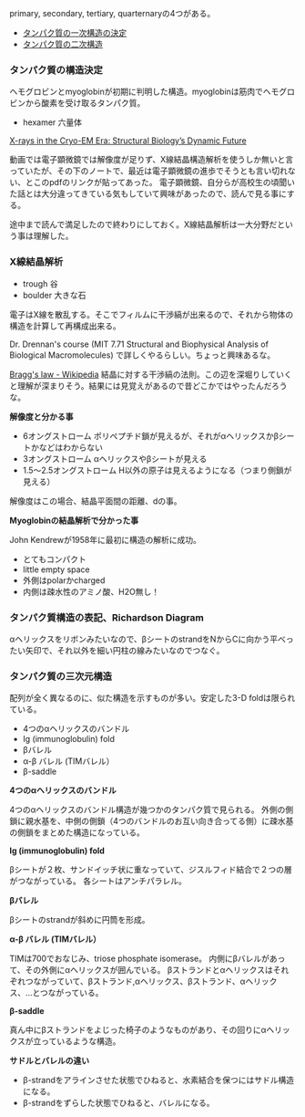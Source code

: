 primary, secondary, tertiary, quarternaryの4つがある。

- [タンパク質の一次構造の決定](タンパク質の一次構造の決定.md)
- [タンパク質の二次構造](タンパク質の二次構造.md)

### タンパク質の構造決定

ヘモグロビンとmyoglobinが初期に判明した構造。myoglobinは筋肉でヘモグロビンから酸素を受け取るタンパク質。

- hexamer 六量体

[X-rays in the Cryo-EM Era: Structural Biology’s Dynamic Future](https://www.ncbi.nlm.nih.gov/pmc/articles/PMC5999524/pdf/nihms972666.pdf)

動画では電子顕微鏡では解像度が足りず、X線結晶構造解析を使うしか無いと言っていたが、その下のノートで、最近は電子顕微鏡の進歩でそうとも言い切れない、とこのpdfのリンクが貼ってあった。
電子顕微鏡、自分らが高校生の頃聞いた話とは大分違ってきている気もしていて興味があったので、読んで見る事にする。

途中まで読んで満足したので終わりにしておく。X線結晶解析は一大分野だという事は理解した。

### X線結晶解析

- trough 谷
- boulder 大きな石

電子はX線を散乱する。そこでフィルムに干渉縞が出来るので、それから物体の構造を計算して再構成出来る。

Dr. Drennan's course (MIT 7.71 Structural and Biophysical Analysis of Biological Macromolecules) で詳しくやるらしい。ちょっと興味あるな。

[Bragg's law - Wikipedia](https://en.wikipedia.org/wiki/Bragg%27s_law) 結晶に対する干渉縞の法則。この辺を深堀りしていくと理解が深まりそう。結果には見覚えがあるので昔どこかではやったんだろうな。

**解像度と分かる事**

- 6オングストローム ポリペプチド鎖が見えるが、それがαヘリックスかβシートかなどはわからない
- 3オングストローム αヘリックスやβシートが見える
- 1.5〜2.5オングストローム H以外の原子は見えるようになる（つまり側鎖が見える）

解像度はこの場合、結晶平面間の距離、dの事。

**Myoglobinの結晶解析で分かった事**

John Kendrewが1958年に最初に構造の解析に成功。

- とてもコンパクト
- little empty space
- 外側はpolarかcharged
- 内側は疎水性のアミノ酸、H2O無し！

### タンパク質構造の表記、Richardson Diagram

αヘリックスをリボンみたいなので、βシートのstrandをNからCに向かう平べったい矢印で、それ以外を細い円柱の線みたいなのでつなぐ。

### タンパク質の三次元構造

配列が全く異なるのに、似た構造を示すものが多い。安定した3-D foldは限られている。

- 4つのαヘリックスのバンドル
- Ig (immunoglobulin) fold
- βバレル
- α-β バレル (TIMバレル）
- β-saddle

**4つのαヘリックスのバンドル**

4つのαヘリックスのバンドル構造が幾つかのタンパク質で見られる。
外側の側鎖に親水基を、中側の側鎖（4つのバンドルのお互い向き合ってる側）に疎水基の側鎖をまとめた構造になっている。

**Ig (immunoglobulin) fold**

βシートが２枚、サンドイッチ状に重なっていて、ジスルフィド結合で２つの層がつながっている。
各シートはアンチパラレル。

**βバレル**

βシートのstrandが斜めに円筒を形成。

**α-β バレル (TIMバレル）**

TIMは700でおなじみ、triose phosphate isomerase。
内側にβバレルがあって、その外側にαヘリックスが囲んでいる。
βストランドとαヘリックスはそれぞれつながっていて、βストランド,αヘリックス、βストランド、αヘリックス、…とつながっている。

**β-saddle**

真ん中にβストランドをよじった椅子のようなものがあり、その回りにαヘリックスが立っているような構造。

**サドルとバレルの違い**

- β-strandをアラインさせた状態でひねると、水素結合を保つにはサドル構造になる。
- β-strandをずらした状態でひねると、バレルになる。